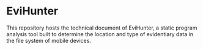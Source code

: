 # EviHunter
This repository hosts the technical document of EviHunter, a static program analysis tool built to determine the location and type of evidentiary data in the file system of mobile devices.
